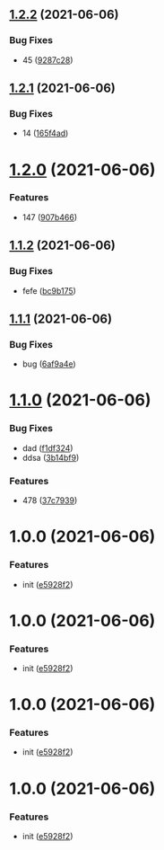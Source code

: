 ## [1.2.2](https://github.com/hamono/Ticket/compare/v1.2.1...v1.2.2) (2021-06-06)


### Bug Fixes

* 45 ([9287c28](https://github.com/hamono/Ticket/commit/9287c28e119c68befec50cd4891aa74a76257e32))

## [1.2.1](https://github.com/hamono/Ticket/compare/v1.2.0...v1.2.1) (2021-06-06)


### Bug Fixes

* 14 ([165f4ad](https://github.com/hamono/Ticket/commit/165f4adf49c7576c6a839dafd255037c7185f8bb))

# [1.2.0](https://github.com/hamono/Ticket/compare/v1.1.2...v1.2.0) (2021-06-06)


### Features

* 147 ([907b466](https://github.com/hamono/Ticket/commit/907b46690e76e2c009e6681a6c5776eed0ad9780))

## [1.1.2](https://github.com/hamono/Ticket/compare/v1.1.1...v1.1.2) (2021-06-06)


### Bug Fixes

* fefe ([bc9b175](https://github.com/hamono/Ticket/commit/bc9b1753462baca96bd7de7b394cccd2f50d7eac))

## [1.1.1](https://github.com/hamono/Ticket/compare/v1.1.0...v1.1.1) (2021-06-06)


### Bug Fixes

* bug ([6af9a4e](https://github.com/hamono/Ticket/commit/6af9a4ee0aaab345c66b6bf87cb7ee426d19a610))

# [1.1.0](https://github.com/hamono/Ticket/compare/v1.0.0...v1.1.0) (2021-06-06)


### Bug Fixes

* dad ([f1df324](https://github.com/hamono/Ticket/commit/f1df324f8fa39d927f7e9311454f704a71e9c7c7))
* ddsa ([3b14bf9](https://github.com/hamono/Ticket/commit/3b14bf9fb4e0d4485352359ccf4a3c5e4e4ceaf8))


### Features

* 478 ([37c7939](https://github.com/hamono/Ticket/commit/37c7939a61cab668134f7fc610a820f581485b95))

# 1.0.0 (2021-06-06)


### Features

* init ([e5928f2](https://github.com/hamono/Ticket/commit/e5928f2a7fdfa94134c6f5f46b54dbcbe24a1341))

# 1.0.0 (2021-06-06)


### Features

* init ([e5928f2](https://github.com/hamono/Ticket/commit/e5928f2a7fdfa94134c6f5f46b54dbcbe24a1341))

# 1.0.0 (2021-06-06)


### Features

* init ([e5928f2](https://github.com/hamono/Ticket/commit/e5928f2a7fdfa94134c6f5f46b54dbcbe24a1341))

# 1.0.0 (2021-06-06)


### Features

* init ([e5928f2](https://github.com/hamono/Ticket/commit/e5928f2a7fdfa94134c6f5f46b54dbcbe24a1341))
